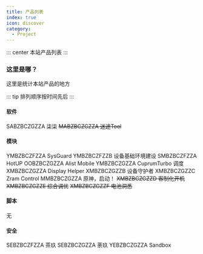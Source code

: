 ```yaml
---
title: 产品列表
index: true
icon: discover
category:
  - Project
---
```


::: center
本站产品列表
:::

### 这里是哪？

这里是统计本站产品的地方

::: tip
排列顺序按时间先后
:::

#### 软件
SABZBCZGZZA 柒柒
~~MABZBCZGZZA 迷途Tool~~

#### 模块
YMBZBCZFZZA SysGuard
YMBZBCZFZZB 设备基础环境建设
SMBZBCZFZZA HotUP
OOBZBCZGZZA Alist Mobile
YMBZBCZGZZA CuprumTurbo 调度
XMBZBCZGZZA Display Helper
XMBZBCZGZZB 设备守护者
XMBZBCZGZZC Zram Control
MMBZBCZGZZA 原神，启动！
~~XMBZBCZGZZD 客制化开机~~
~~XMBZBCZGZZE 综合调优~~
~~XMBZBCZGZZF 电池洞悉~~

#### 脚本
无

#### 安全
SEBZBCZFZZA 茶玖
SEBZBCZGZZA 荼玖
YEBZBCZGZZA Sandbox